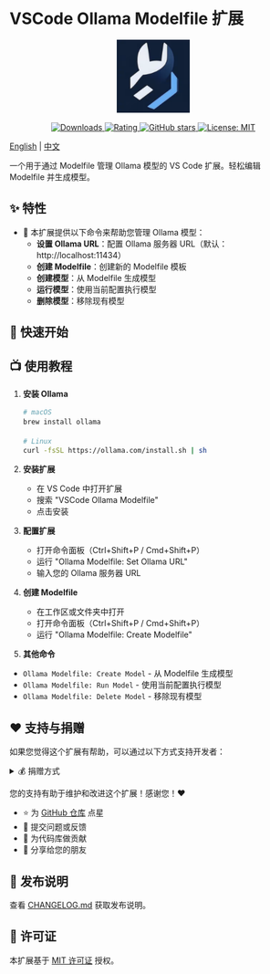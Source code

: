 # VSCode Ollama Modelfile 扩展

<p align="center">
  <img src="resources/logo.png" alt="VSCode Ollama Modelfile Logo" width="128"/>
</p>

<p align="center">
  <a href="https://marketplace.visualstudio.com/items?itemName=warm3snow.vscode-ollama-modelfile">
    <img src="https://img.shields.io/visual-studio-marketplace/i/warm3snow.vscode-ollama-modelfile?logo=visual-studio-code" alt="Downloads"/>
  </a>
  <a href="https://marketplace.visualstudio.com/items?itemName=warm3snow.vscode-ollama-modelfile">
    <img src="https://img.shields.io/visual-studio-marketplace/r/warm3snow.vscode-ollama-modelfile?logo=visual-studio-code" alt="Rating"/>
  </a>
  <a href="https://github.com/warm3snow/vscode-ollama-modelfile">
    <img src="https://img.shields.io/github/stars/warm3snow/vscode-ollama-modelfile?style=social" alt="GitHub stars"/>
  </a>
  <a href="https://github.com/warm3snow/vscode-ollama-modelfile/blob/main/LICENSE">
    <img src="https://img.shields.io/badge/License-MIT-blue.svg" alt="License: MIT"/>
  </a>
</p>

[English](README.md) | [中文](README_CN.md)

一个用于通过 Modelfile 管理 Ollama 模型的 VS Code 扩展。轻松编辑 Modelfile 并生成模型。

## ✨ 特性

- 🤖 本扩展提供以下命令来帮助您管理 Ollama 模型：
    - **设置 Ollama URL**：配置 Ollama 服务器 URL（默认：http://localhost:11434）
    - **创建 Modelfile**：创建新的 Modelfile 模板
    - **创建模型**：从 Modelfile 生成模型
    - **运行模型**：使用当前配置执行模型
    - **删除模型**：移除现有模型

## 🚀 快速开始

## 📺 使用教程

1. **安装 Ollama**
   ```bash
   # macOS
   brew install ollama

   # Linux
   curl -fsSL https://ollama.com/install.sh | sh
   ```

2. **安装扩展**
   - 在 VS Code 中打开扩展
   - 搜索 "VSCode Ollama Modelfile"
   - 点击安装

3. **配置扩展**
   - 打开命令面板（Ctrl+Shift+P / Cmd+Shift+P）
   - 运行 "Ollama Modelfile: Set Ollama URL"
   - 输入您的 Ollama 服务器 URL

4. **创建 Modelfile**
   - 在工作区或文件夹中打开
   - 打开命令面板（Ctrl+Shift+P / Cmd+Shift+P）
   - 运行 "Ollama Modelfile: Create Modelfile"

5. **其他命令**
  - `Ollama Modelfile: Create Model` - 从 Modelfile 生成模型
  - `Ollama Modelfile: Run Model` - 使用当前配置执行模型
  - `Ollama Modelfile: Delete Model` - 移除现有模型

## ❤️ 支持与捐赠

如果您觉得这个扩展有帮助，可以通过以下方式支持开发者：

<details>
<summary>💰 捐赠方式</summary>

<p align="center">支持开发者</p>

<table>
  <tr>
    <td align="center">
      <img src="resources/wechat.jpg" alt="微信支付" width="240"/>
      <br/>
      微信支付
    </td>
    <td align="center">
      <img src="resources/alipay.jpg" alt="支付宝" width="240"/>
      <br/>
      支付宝
    </td>
  </tr>
</table>

### 🪙 加密货币

<table>
  <tr>
    <td>
      <b>比特币</b>
    </td>
    <td>
      <b>Native Segwit</b><br/>
      <code>bc1qskds324wteq5kfmxh63g624htzwd34gky0f0q5</code>
      <br/><br/>
      <b>Taproot</b><br/>
      <code>bc1pk0zud9csztjrkqew54v2nv7g3kq0xc2n80jatkmz9axkve4trfcqp0aksf</code>
    </td>
  </tr>
  <tr>
    <td>
      <b>以太坊</b>
    </td>
    <td>
      <code>0xB0DA3bbC5e9f8C4b4A12d493A72c33dBDf1A9803</code>
    </td>
  </tr>
  <tr>
    <td>
      <b>索拉纳</b>
    </td>
    <td>
      <code>AMvPLymJm4TZZgvrYU7DCVn4uuzh6gfJiHWNK35gmUzd</code>
    </td>
  </tr>
</table>

</details>

您的支持有助于维护和改进这个扩展！感谢您！❤️
- ⭐ 为 [GitHub 仓库](https://github.com/warm3snow/vscode-ollama-modelfile) 点星
- 📝 提交问题或反馈
- 🚀 为代码库做贡献
- 💬 分享给您的朋友

## 📝 发布说明

查看 [CHANGELOG.md](CHANGELOG.md) 获取发布说明。

## 📝 许可证

本扩展基于 [MIT 许可证](LICENSE) 授权。 